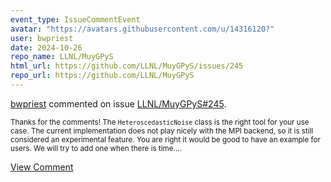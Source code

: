```yaml
---
event_type: IssueCommentEvent
avatar: "https://avatars.githubusercontent.com/u/14316120?"
user: bwpriest
date: 2024-10-26
repo_name: LLNL/MuyGPyS
html_url: https://github.com/LLNL/MuyGPyS/issues/245
repo_url: https://github.com/LLNL/MuyGPyS
---
```


<a href='https://github.com/bwpriest' target='_blank'>bwpriest</a> commented on issue <a href='https://github.com/LLNL/MuyGPyS/issues/245' target='_blank'>LLNL/MuyGPyS#245</a>.

<small>Thanks for the comments! The `HeteroscedasticNoise` class is the right tool for your use case. The current implementation does not play nicely with the MPI backend, so it is still considered an experimental feature. You are right it would be good to have an example for users. We will try to add one when there is time....</small>

<a href='https://github.com/LLNL/MuyGPyS/issues/245' target='_blank'>View Comment</a>